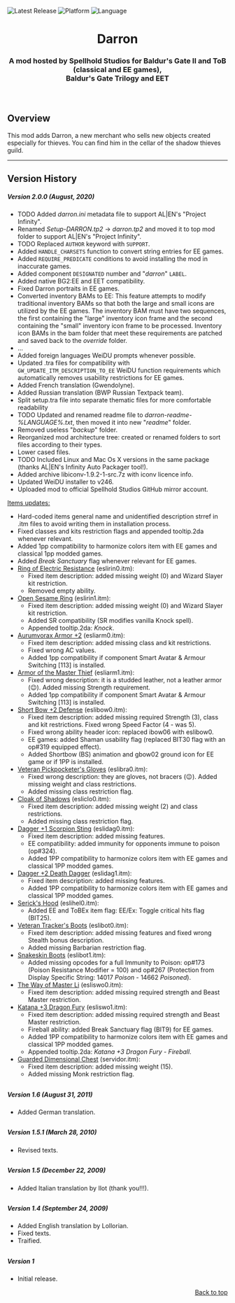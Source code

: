 
![Latest Release](https://img.shields.io/github/v/release/SpellholdStudios/Darron?include_prereleases&color=darkred)<a name="top" id="top"> </a>
![Platform](https://img.shields.io/static/v1?label=platform&message=windows%20%7C%20macos%20%7C%20linux&color=informational)
![Language](https://img.shields.io/static/v1?label=language&message=English%20%7C%20German%20%7C%20Italian%20%7C%20Spanish&color=limegreen)

<div align="center"><h1></a>Darron</h1>

<h3>A mod hosted by Spellhold Studios for Baldur's Gate II and ToB (classical and EE games),<br>
Baldur's Gate Trilogy and EET<h3>

</div><br />


## <a name="intro" id="intro"></a>Overview

This mod adds Darron, a new merchant who sells new objects created especially for thieves. You can find him in the cellar of the shadow thieves guild.


<hr>


## <a name="versions" id="versions"></a>Version History

##### Version 2.0.0 (August, 2020)

- TODO Added *darron.ini* metadata file to support AL|EN's "Project Infinity".
- Renamed *Setup-DARRON.tp2* -> *darron.tp2* and moved it to top mod folder to support AL|EN's "Project Infinity".
- TODO Replaced `AUTHOR` keyword with `SUPPORT`.
- Added `HANDLE_CHARSETS` function to convert string entries for EE games.
- Added `REQUIRE_PREDICATE` conditions to avoid installing the mod in inaccurate games.
- Added component `DESIGNATED` number and "*darron*" `LABEL`.
- Added native BG2:EE and EET compatibility.
- Fixed Darron portraits in EE games.
- Converted inventory BAMs to EE: This feature attempts to modify traditional inventory BAMs so that both the large and small icons are utilized by the EE games. The inventory BAM must have two sequences, the first containing the "large" inventory icon frame and the second containing the "small" inventory icon frame to be processed. Inventory icon BAMs in the bam folder that meet these requirements are patched and saved back to the *override* folder.
- ...
- Added foreign languages WeiDU prompts whenever possible.
- Updated .tra files for compatibility with `GW_UPDATE_ITM_DESCRIPTION_TO_EE` WeiDU function requirements which automatically removes usability restrictions for EE games.
- Added French translation (Gwendolyne).
- Added Russian translation (BWP Russian Textpack team).
- Split setup.tra file into separate thematic files for more comfortable readability
- TODO Updated and renamed readme file to *darron-readme-%LANGUAGE%.txt*, then moved it into new "*readme*" folder.
- Removed useless "*backup*" folder.
- Reorganized mod architecture tree: created or renamed folders to sort files according to their types.
- Lower cased files.
- TODO Included Linux and Mac Os X versions in the same package (thanks AL|EN's Infinity Auto Packager tool!).
- Added archive libiconv-1.9.2-1-src.7z with iconv licence info.
- Updated WeiDU installer to v246.
- Uploaded mod to official Spellhold Studios GitHub mirror account.

<ins>Items updates:</ins>
- Hard-coded items general name and unidentified description strref in .itm files to avoid writing them in installation process.
- Fixed classes and kits restriction flags and appended tooltip.2da whenever relevant.
- Added 1pp compatibility to harmonize colors item with EE games and classical 1pp modded games.
- Added *Break Sanctuary* flag whenever relevant for EE games.
- <ins>Ring of Electric Resistance</ins> (eslirin0.itm):
	- Fixed item description: added missing weight (0) and Wizard Slayer kit restriction.
	- Removed empty ability.
- <ins>Open Sesame Ring</ins> (eslirin1.itm):
	- Fixed item description: added missing weight (0) and Wizard Slayer kit restriction.
	- Added SR compatibility (SR modifies vanilla Knock spell).
	- Appended tooltip.2da: *Knock*.
- <ins>Aurumvorax Armor +2</ins> (esliarm0.itm):
	- Fixed item description: added missing class and kit restrictions.
	- Fixed wrong AC values.
	- Added 1pp compatibility if component Smart Avatar & Armour Switching [113] is installed.
- <ins>Armor of the Master Thief</ins> (esliarm1.itm):
	- Fixed wrong description: it is a studded leather, not a leather armor (:wink:). Added missing Strength requirement.
	- Added 1pp compatibility if component Smart Avatar & Armour Switching [113] is installed.
- <ins>Short Bow +2 Defense</ins> (eslibow0.itm):
	- Fixed item description: added missing required Strength (3), class and kit restrictions. Fixed wrong Speed Factor (4 - was 5).
	- Fixed wrong ability header icon: replaced ibow06 with eslibow0.
	- EE games: added Shaman usability flag (replaced BIT30 flag with an op#319 equipped effect).
	- Added Shortbow (BS) animation and gbow02 ground icon for EE game or if 1PP is installed.
- <ins>Veteran Pickpocketer's Gloves</ins> (eslibra0.itm):
	- Fixed wrong description: they are gloves, not bracers (:wink:). Added missing weight and class restrictions.
	- Added missing class restriction flag.
- <ins>Cloak of Shadows</ins> (esliclo0.itm):
	- Fixed item description: added missing weight (2) and class restrictions.
	- Added missing class restriction flag.
- <ins>Dagger +1 Scorpion Sting</ins> (eslidag0.itm):
	- Fixed item description: added missing features.
	- EE compatibility: added immunity for opponents immune to poison (op#324).
	- Added 1PP compatibility to harmonize colors item with EE games and classical 1PP modded games.
- <ins>Dagger +2 Death Dagger</ins> (eslidag1.itm):
	- Fixed item description: added missing features.
	- Added 1PP compatibility to harmonize colors item with EE games and classical 1PP modded games.
- <ins>Serick's Hood</ins> (eslihel0.itm):
	- Added EE and ToBEx item flag: EE/Ex: Toggle critical hits flag (BIT25).
- <ins>Veteran Tracker's Boots</ins> (eslibot0.itm):
	- Fixed item description: added missing features and fixed wrong Stealth bonus description.
	- Added missing Barbarian restriction flag.
- <ins>Snakeskin Boots</ins> (eslibot1.itm):
	- Added missing opcodes for a full Immunity to Poison: op#173 (Poison Resistance Modifier = 100) and op#267 (Protection from Display Specific String: 14017 *Poison* - 14662 *Poisoned*).
- <ins>The Way of Master Li</ins> (esliswo0.itm):
	- Fixed item description: added missing required strength and Beast Master restriction.
- <ins>Katana +3 Dragon Fury</ins> (esliswo1.itm):
	- Fixed item description: added missing required strength and Beast Master restriction.
	- Fireball ability: added Break Sanctuary flag (BIT9) for EE games.
	- Added 1PP compatibility to harmonize colors item with EE games and classical 1PP modded games.
	- Appended tooltip.2da: *Katana +3 Dragon Fury - Fireball*.
- <ins>Guarded Dimensional Chest</ins> (servidor.itm):
	- Fixed item description: added missing weight (15).
	- Added missing Monk restriction flag.

## 

##### Version 1.6 (August 31, 2011)

- Added German translation.

## 

##### Version 1.5.1 (March 28, 2010)

- Revised texts.

## 

##### Version 1.5 (December 22, 2009)

- Added Italian translation by Ilot (thank you!!!).

## 

##### Version 1.4 (September 24, 2009)

- Added English translation by Lollorian.
- Fixed texts.
- Traified.

## 

##### Version 1

- Initial release.
<div align="right"><a href="#top">Back to top</a></div>